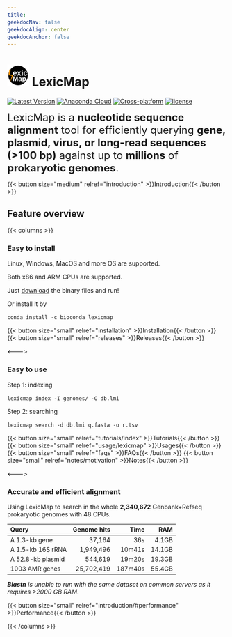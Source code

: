 ```yaml
---
title:
geekdocNav: false
geekdocAlign: center
geekdocAnchor: false
---
```

# <img src="logo.svg" width="50"/> LexicMap
<!-- markdownlint-capture -->
<!-- markdownlint-disable MD033 -->
<!-- markdownlint-restore -->

[![Latest Version](https://img.shields.io/github/release/shenwei356/LexicMap.svg?style=flat?maxAge=86400)](https://github.com/shenwei356/LexicMap/releases)
[![Anaconda Cloud](https://anaconda.org/bioconda/lexicmap/badges/version.svg)](https://anaconda.org/bioconda/lexicmap)
[![Cross-platform](https://img.shields.io/badge/platform-any-ec2eb4.svg?style=flat)](http://bioinf.shenwei.me/LexicMap/installation/)
[![license](https://img.shields.io/github/license/shenwei356/taxonkit.svg?maxAge=2592000)](https://github.com/shenwei356/taxonkit/blob/master/LICENSE)



<font size=5rem>LexicMap is a **nucleotide sequence alignment** tool for efficiently querying **gene, plasmid, virus, or long-read sequences (>100 bp)** against up to **millions** of **prokaryotic genomes**.</font>


{{< button size="medium" relref="introduction" >}}Introduction{{< /button >}}



## Feature overview

{{< columns >}}

### Easy to install

Linux, Windows, MacOS and more OS are supported.

Both x86 and ARM CPUs are supported.

Just [download](https://github.com/shenwei356/lexicmap/releases) the binary files and run!


Or install it by

    conda install -c bioconda lexicmap


{{< button size="small" relref="installation" >}}Installation{{< /button >}}
{{< button size="small" relref="releases" >}}Releases{{< /button >}}

<--->

### Easy to use

Step 1: indexing

    lexicmap index -I genomes/ -O db.lmi

Step 2: searching

    lexicmap search -d db.lmi q.fasta -o r.tsv

{{< button size="small" relref="tutorials/index" >}}Tutorials{{< /button >}}
{{< button size="small" relref="usage/lexicmap" >}}Usages{{< /button >}}
{{< button size="small" relref="faqs" >}}FAQs{{< /button >}}
{{< button size="small" relref="notes/motivation" >}}Notes{{< /button >}}

<--->

### Accurate and efficient alignment

Using LexicMap to search in the whole **2,340,672** Genbank+Refseq prokaryotic genomes with 48 CPUs.

|Query               |Genome hits|Time   |RAM   |
|:-------------------|----------:|------:|-----:|
|A 1.3-kb        gene|37,164     |36s    |4.1GB |
|A 1.5-kb 16S rRNA   |1,949,496  |10m41s |14.1GB|
|A 52.8-kb plasmid   |544,619    |19m20s |19.3GB|
|1003 AMR genes      |25,702,419 |187m40s|55.4GB|


***Blastn** is unable to run with the same dataset on common servers as it requires >2000 GB RAM*.

{{< button size="small" relref="introduction/#performance" >}}Performance{{< /button >}}


{{< /columns >}}

